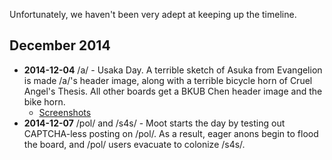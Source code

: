 Unfortunately, we haven't been very adept at keeping up the timeline.

## December 2014

* **2014-12-04** /a/ - Usaka Day. A terrible sketch of Asuka from Evangelion is made /a/'s header image, along with a terrible bicycle horn of Cruel Angel's Thesis. All other boards get a BKUB Chen header image and the bike horn. 
  * [Screenshots](http://imgur.com/a/UZyVs)
* **2014-12-07** /pol/ and /s4s/ - Moot starts the day by testing out CAPTCHA-less posting on /pol/. As a result, eager anons begin to flood the board, and /pol/ users evacuate to colonize /s4s/.